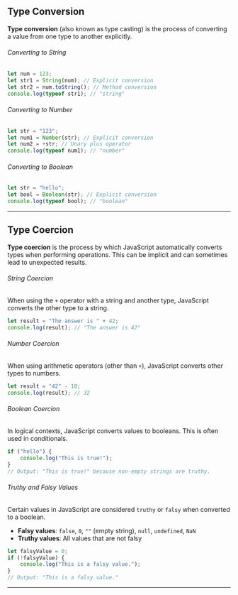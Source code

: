 ## Type Conversion
**Type conversion** (also known as type casting) is the process of converting a value from one type to another explicitly.

###### Converting to String
```javascript
let num = 123;
let str1 = String(num); // Explicit conversion
let str2 = num.toString(); // Method conversion
console.log(typeof str1); // "string"
```

###### Converting to Number
```javascript
let str = "123";
let num1 = Number(str); // Explicit conversion
let num2 = +str; // Unary plus operator
console.log(typeof num1); // "number"
```

###### Converting to Boolean
```javascript
let str = "hello";
let bool = Boolean(str); // Explicit conversion
console.log(typeof bool); // "boolean"
```

---

## Type Coercion
**Type coercion** is the process by which JavaScript automatically converts types when performing operations. This can be implicit and can sometimes lead to unexpected results.

###### String Coercion
When using the `+` operator with a string and another type, JavaScript converts the other type to a string.
```javascript
let result = "The answer is " + 42;
console.log(result); // "The answer is 42"
```

###### Number Coercion
When using arithmetic operators (other than `+`), JavaScript converts other types to numbers.
```javascript
let result = "42" - 10;
console.log(result); // 32
```

###### Boolean Coercion
In logical contexts, JavaScript converts values to booleans. This is often used in conditionals.
```javascript
if ("hello") {
    console.log("This is true!");
}
// Output: "This is true!" because non-empty strings are truthy.
```

###### Truthy and Falsy Values
Certain values in JavaScript are considered `truthy` or `falsy` when converted to a boolean.
-  **Falsy values**: `false`, `0`, `""` (empty string), `null`, `undefined`, `NaN`
- **Truthy values**: All values that are not falsy
```javascript
let falsyValue = 0;
if (!falsyValue) {
    console.log("This is a falsy value.");
}
// Output: "This is a falsy value."
```
---
